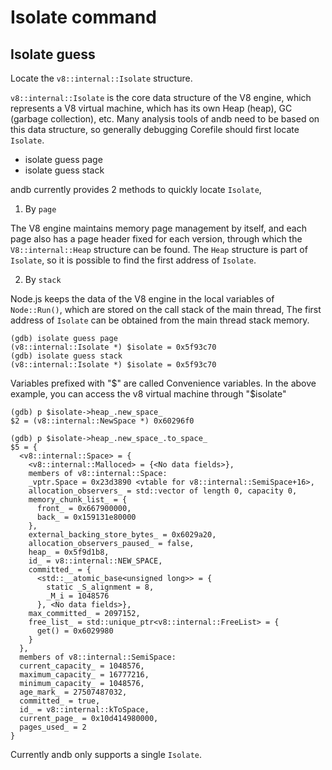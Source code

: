 # Isolate command


## Isolate guess

Locate the `v8::internal::Isolate` structure.

`v8::internal::Isolate` is the core data structure of the V8 engine, which represents a V8 virtual machine, which has its own Heap (heap), GC (garbage collection), etc.
Many analysis tools of andb need to be based on this data structure, so generally debugging Corefile should first locate `Isolate`.


* isolate guess page
* isolate guess stack

andb currently provides 2 methods to quickly locate `Isolate`,

1. By `page`

The V8 engine maintains memory page management by itself, and each page also has a page header fixed for each version, through which the `V8::internal::Heap` structure can be found.
The `Heap` structure is part of `Isolate`, so it is possible to find the first address of `Isolate`.

2. By `stack`

Node.js keeps the data of the V8 engine in the local variables of `Node::Run()`, which are stored on the call stack of the main thread,
The first address of `Isolate` can be obtained from the main thread stack memory.

````
(gdb) isolate guess page
(v8::internal::Isolate *) $isolate = 0x5f93c70
(gdb) isolate guess stack
(v8::internal::Isolate *) $isolate = 0x5f93c70
````

Variables prefixed with "\$" are called Convenience variables. In the above example, you can access the v8 virtual machine through "\$isolate"

````
(gdb) p $isolate->heap_.new_space_
$2 = (v8::internal::NewSpace *) 0x60296f0

(gdb) p $isolate->heap_.new_space_.to_space_
$5 = {
  <v8::internal::Space> = {
    <v8::internal::Malloced> = {<No data fields>},
    members of v8::internal::Space:
    _vptr.Space = 0x23d3890 <vtable for v8::internal::SemiSpace+16>,
    allocation_observers_ = std::vector of length 0, capacity 0,
    memory_chunk_list_ = {
      front_ = 0x667900000,
      back_ = 0x159131e80000
    },
    external_backing_store_bytes_ = 0x6029a20,
    allocation_observers_paused_ = false,
    heap_ = 0x5f9d1b8,
    id_ = v8::internal::NEW_SPACE,
    committed_ = {
      <std::__atomic_base<unsigned long>> = {
        static _S_alignment = 8,
        _M_i = 1048576
      }, <No data fields>},
    max_committed_ = 2097152,
    free_list_ = std::unique_ptr<v8::internal::FreeList> = {
      get() = 0x6029980
    }
  },
  members of v8::internal::SemiSpace:
  current_capacity_ = 1048576,
  maximum_capacity_ = 16777216,
  minimum_capacity_ = 1048576,
  age_mark_ = 27507487032,
  committed_ = true,
  id_ = v8::internal::kToSpace,
  current_page_ = 0x10d414980000,
  pages_used_ = 2
}
````

Currently andb only supports a single `Isolate`.